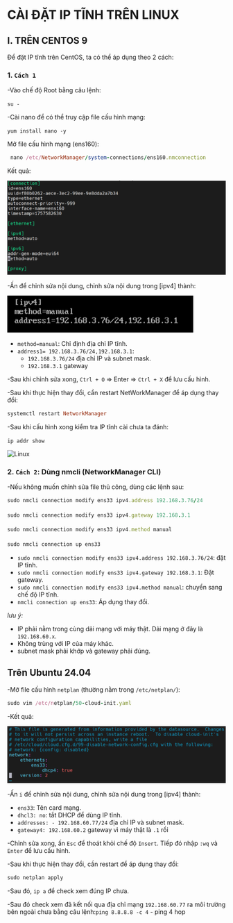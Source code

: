 # CÀI ĐẶT IP TĨNH TRÊN LINUX

## I. TRÊN CENTOS 9

Để đặt IP tĩnh trên CentOS, ta có thể áp dụng theo 2 cách:

### 1. `Cách 1`

-Vào chế độ Root bằng câu lệnh:

```su -```

-Cài nano để có thể truy cập file cấu hình mạng:

```yum install nano -y```

Mở file cấu hình mạng (ens160):

```ruby
 nano /etc/NetworkManager/system-connections/ens160.nmconnection
```

Kết quả:

![Linux](./images/Linux_21.png)

-Ấn để chỉnh sửa nội dung, chỉnh sửa nội dung trong [ipv4] thành:

![linux](./images/Linux_22.png)

- `method=manual`: Chỉ định địa chỉ IP tĩnh.
- `address1= 192.168.3.76/24,192.168.3.1`:
  - `192.168.3.76/24` địa chỉ IP và subnet mask.
  - `192.168.3.1` gateway

-Sau khi chỉnh sửa xong, `Ctrl + O` => Enter => `Ctrl + X` để lưu cấu hình.

-Sau khi thực hiện thay đổi, cần restart NetWorkManager để áp dụng thay đổi:

```ruby
systemctl restart NetworkManager
```

-Sau khi cấu hình xong kiểm tra IP tĩnh cài chưa ta đánh:

```ip addr show```

![Linux](./images/Linux_24.png)

### 2. `Cách 2`: Dùng nmcli (NetworkManager CLI)

-Nếu không muốn chỉnh sửa file thủ công, dùng các lệnh sau:

```ruby
sudo nmcli connection modify ens33 ipv4.address 192.168.3.76/24

sudo nmcli connection modify ens33 ipv4.gateway 192.168.3.1

sudo nmcli connection modify ens33 ipv4.method manual

sudo nmcli connection up ens33
```

- `sudo nmcli connection modify ens33 ipv4.address 192.168.3.76/24`: đặt IP tĩnh.
- `sudo nmcli connection modify ens33 ipv4.gateway 192.168.3.1`: Đặt gateway.
- `sudo nmcli connection modify ens33 ipv4.method manual`: chuyển sang chế độ IP tĩnh.
- `nmcli connection up ens33`: Áp dụng thay đổi.

*lưu ý:*

- IP phải nằm trong cùng dải mạng với máy thật. Dải mạng ở đây là `192.168.60.x`.
- Không trùng với IP của máy khác.
- subnet mask phải khớp và gateway phải đúng.

## Trên Ubuntu 24.04

-Mở file cấu hình `netplan` (thường nằm trong `/etc/netplan/`):

```ruby
sudo vim /etc/netplan/50-cloud-init.yaml
```

-Kết quả:

![Linux](./images/Linux_23.png)

-Ấn `i` để chỉnh sửa nội dung, chỉnh sửa nội dung trong [ipv4] thành:

- `ens33`: Tên card mạng.
- `dhcl3: no`: tắt DHCP để dùng IP tĩnh.
- `addresses: - 192.168.60.77/24` địa chỉ IP và subnet mask.
- `gateway4: 192.168.60.2` gateway vì máy thật là `.1` rồi

-Chỉnh sửa xong, ấn `Esc` để thoát khỏi chế độ `Insert`. Tiếp đó nhập `:wq` và `Enter` để lưu cấu hình.

-Sau khi thực hiện thay đổi, cần restart để áp dụng thay đổi:

```ruby
sudo netplan apply
```

-Sau đó, `ip a` để check xem đúng IP chưa.

-Sau đó check xem đã kết nối qua địa chỉ mạng `192.168.60.77` ra môi trường bên ngoài chưa bằng câu lệnh:`ping 8.8.8.8 -c 4` - ping 4 hop
